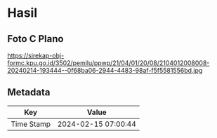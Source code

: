 # Hasil

## Foto C Plano

https://sirekap-obj-formc.kpu.go.id/3502/pemilu/ppwp/21/04/01/20/08/2104012008008-20240214-193444--0f68ba06-2944-4483-98af-f5f5581556bd.jpg


## Metadata

| Key        | Value               |
| ---------- | ------------------- |
| Time Stamp | 2024-02-15 07:00:44 |



